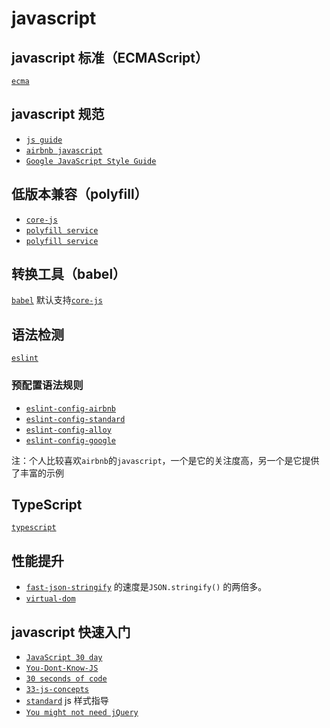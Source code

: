 # javascript

## javascript 标准（ECMAScript）

[` ecma `](https://github.com/tc39/ecma262)

## javascript 规范

* [` js guide `](https://github.com/bevacqua/js)
* [` airbnb javascript `](https://github.com/airbnb/javascript)
* [` Google JavaScript Style Guide `](https://google.github.io/styleguide/jsguide.html)

## 低版本兼容（polyfill）

* [` core-js `](https://github.com/zloirock/core-js)
* [` polyfill service `](https://github.com/Financial-Times/polyfill-service)
* [` polyfill service `](https://github.com/Financial-Times/polyfill-service)

## 转换工具（babel）

[` babel `](https://github.com/babel/babel) 默认支持[` core-js `](https://babeljs.io/docs/en/babel-runtime-corejs2)

## 语法检测

[` eslint `](https://github.com/eslint/eslint)

### 预配置语法规则

* [` eslint-config-airbnb `](https://github.com/airbnb/javascript)
* [` eslint-config-standard `](https://github.com/standard/eslint-config-standard)
* [` eslint-config-alloy `](https://github.com/AlloyTeam/eslint-config-alloy)
* [` eslint-config-google `](https://github.com/google/eslint-config-google)

注：个人比较喜欢` airbnb `的` javascript `，一个是它的关注度高，另一个是它提供了丰富的示例

## TypeScript

[` typescript `](https://github.com/Microsoft/TypeScript)

## 性能提升

* [` fast-json-stringify `](https://github.com/fastify/fast-json-stringify) 的速度是` JSON.stringify() ` 的两倍多。
* [` virtual-dom `](https://github.com/Matt-Esch/virtual-dom)

## javascript 快速入门

* [` JavaScript 30 day `](https://github.com/wesbos/JavaScript30)
* [` You-Dont-Know-JS `](https://github.com/getify/You-Dont-Know-JS)
* [` 30 seconds of code `](https://github.com/30-seconds/30-seconds-of-code)
* [` 33-js-concepts `](https://github.com/leonardomso/33-js-concepts)
* [` standard `](https://github.com/standard/standard) js 样式指导
* [` You might not need jQuery `](http://youmightnotneedjquery.com/)

